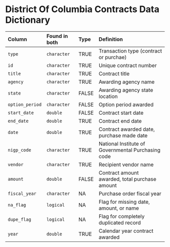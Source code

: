# District Of Columbia Contracts Data Dictionary

|Column          |Found in both |Type  |Definition                                         |
|:---------------|:-------------|:-----|:--------------------------------------------------|
|`type`          |`character`   |TRUE  |Transaction type (contract or purchae)             |
|`id`            |`character`   |TRUE  |Unique contract number                             |
|`title`         |`character`   |TRUE  |Contract title                                     |
|`agency`        |`character`   |TRUE  |Awarding agency name                               |
|`state`         |`character`   |FALSE |Awarding agency state location                     |
|`option_period` |`character`   |FALSE |Option period awarded                              |
|`start_date`    |`double`      |FALSE |Contract start date                                |
|`end_date`      |`double`      |TRUE  |Contract end date                                  |
|`date`          |`double`      |TRUE  |Contract awarded date, purchase made date          |
|`nigp_code`     |`character`   |TRUE  |National Institute of Governmental Purchasing code |
|`vendor`        |`character`   |TRUE  |Recipient vendor name                              |
|`amount`        |`double`      |FALSE |Contract amount awarded, total purchase amount     |
|`fiscal_year`   |`character`   |NA    |Purchase order fiscal year                         |
|`na_flag`       |`logical`     |NA    |Flag for missing date, amount, or name             |
|`dupe_flag`     |`logical`     |NA    |Flag for completely duplicated record              |
|`year`          |`double`      |TRUE  |Calendar year contract awarded                     |
